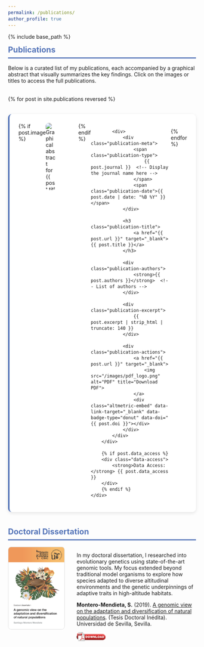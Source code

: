 ```yaml
---
permalink: /publications/
author_profile: true
---
```


{% include base_path %}

<style>
.publication-grid {
    display: grid;
    grid-template-columns: 1fr;  /* One column layout */
    gap: 2rem;
    margin-top: 2rem;
}

.publication-card {
    background: white;
    border-radius: 10px;
    padding: 1.5rem;
    box-shadow: 0 3px 10px rgba(0,0,0,0.1);
    transition: transform 0.2s ease;
    border-left: 4px solid #5474B8;
}

.publication-card:hover {
    transform: translateY(-5px);
}

.publication-image {
    height: 180px;
    border-radius: 8px;
    object-fit: cover;
    margin-right: 1.5rem;  /* Add space on the right */
    width: 30%;  /* Make the image smaller */
    float: left;  /* Align to the left */
    transition: transform 0.3s ease;
}

.publication-image:hover {
    transform: scale(1.02);
}

.publication-meta {
    display: flex;
    gap: 1rem;
    align-items: center;
    margin-bottom: 1rem;
}

.publication-type {
    background: #5474B8;
    color: white;
    padding: 0.3rem 0.8rem;
    border-radius: 15px;
    font-size: 0.9em;
    flex-grow: 1;  /* Allow the journal name to grow and take up available space */
}

.publication-title {
    font-size: 1.2rem;
    font-weight: bold;
    margin: 0.5rem 0;
}

.publication-authors {
    font-size: 1rem;
    margin: 0.5rem 0;
    color: #333;
}

.publication-excerpt {
    color: #666;
    margin: 1rem 0;
    line-height: 1.6;
}

.publication-date {
    color: #888;
    font-size: 0.9em;
    margin-top: auto;
}

.publication-actions {
    display: flex;
    gap: 0.5rem;
    margin-top: 1rem;
}

.publication-actions img {
    height: 24px;
    opacity: 0.7;
    transition: opacity 0.2s ease;
}

.publication-actions img:hover {
    opacity: 1;
}

.data-access {
    border-radius: 10px;
    background: #f0f4ff;
    padding: 1rem;
    margin: 1rem 0;
    font-size: 0.9em;
}
</style>

<div class="section-card">
<h2 style="color: #5474B8; border-bottom: 3px solid #5474B8; padding-bottom: 0.5rem; margin-top: 0.5rem;">Publications</h2>

<p>Below is a curated list of my publications, each accompanied by a graphical abstract that visually summarizes the key findings. Click on the images or titles to access the full publications.</p>

<div class="publication-grid">
{% for post in site.publications reversed %}
    <div class="publication-card">
        <div style="display: flex; align-items: flex-start;">
            {% if post.image %}
            <a href="{{ post.url }}" target="_blank">
                <img src="{{ post.image }}" class="publication-image" alt="Graphical abstract for {{ post.title }}">
            </a>
            {% endif %}
            
            <div>
                <div class="publication-meta">
                    <span class="publication-type">
                        {{ post.journal }}  <!-- Display the journal name here -->
                    </span>
                    <span class="publication-date">{{ post.date | date: "%B %Y" }}</span>
                </div>

                <h3 class="publication-title">
                    <a href="{{ post.url }}" target="_blank">{{ post.title }}</a>
                </h3>

                <div class="publication-authors">
                    <strong>{{ post.authors }}</strong>  <!-- List of authors -->
                </div>

                <div class="publication-excerpt">
                    {{ post.excerpt | strip_html | truncate: 140 }}
                </div>

                <div class="publication-actions">
                    <a href="{{ post.url }}" target="_blank">
                        <img src="/images/pdf_logo.png" alt="PDF" title="Download PDF">
                    </a>
                    <div class="altmetric-embed" data-link-target="_blank" data-badge-type="donut" data-doi="{{ post.doi }}"></div>
                </div>
            </div>
        </div>

        {% if post.data_access %}
        <div class="data-access">
            <strong>Data Access:</strong> {{ post.data_access }}
        </div>
        {% endif %}
    </div>
{% endfor %}
</div>
</div>

<div class="section-card">
<h2 style="color: #5474B8; border-bottom: 3px solid #5474B8; padding-bottom: 0.5rem; margin-top: 0.5rem;">Doctoral Dissertation</h2>

<div style="display: flex; gap: 2rem; align-items: flex-start;">
    <img src="/images/phdthesis_coverpage.png" alt="PhD Thesis Cover" style="width: 150px; border-radius: 8px; border: 1px solid #ddd;">
    <div>
        <p>In my doctoral dissertation, I researched into evolutionary genetics using state-of-the-art genomic tools. My focus extended beyond traditional model organisms to explore how species adapted to diverse altitudinal environments and the genetic underpinnings of adaptive traits in high-altitude habitats.</p>
        <p><strong>Montero-Mendieta, S.</strong> (2019). <a href="https://santiagomonteromendieta.github.io/files/phdthesis.pdf" target="_blank">A genomic view on the adaptation and diversification of natural populations</a>. (Tesis Doctoral Inédita). Universidad de Sevilla, Sevilla.</p>
        <a href="https://santiagomonteromendieta.github.io/files/phdthesis.pdf" target="_blank">
            <img src="/images/pdf_logo.png" alt="PDF" title="Download PDF" style="height: 24px;">
        </a>
    </div>
</div>
</div>
